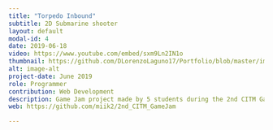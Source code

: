```yaml
---
title: "Torpedo Inbound"
subtitle: 2D Submarine shooter
layout: default
modal-id: 4
date: 2019-06-18
video: https://www.youtube.com/embed/sxm9Ln2IN1o
thumbnail: https://github.com/DLorenzoLaguno17/Portfolio/blob/master/img/portfolio/Torpedo.gif?raw=true
alt: image-alt
project-date: June 2019
role: Programmer
contribution: Web Development
description: Game Jam project made by 5 students during the 2nd CITM Game Jam. Submarine shooter game in the depths of the ocean using the Unity 2D Engine and the Tiled Map Editor software.
web: https://github.com/miik2/2nd_CITM_GameJam

---
```

